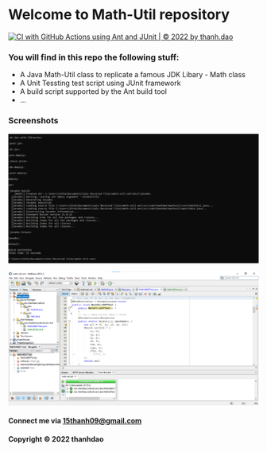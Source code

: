 # Welcome to Math-Util repository
[![CI with GitHub Actions using Ant and JUnit | © 2022 by thanh.dao](https://github.com/15thanh09/math-util-ant/actions/workflows/ci-with-ant.yml/badge.svg)](https://github.com/15thanh09/math-util-ant/actions/workflows/ci-with-ant.yml)
### You will find in this repo the following stuff:

-   A Java Math-Util class to replicate a famous JDK Libary - Math class
-   A Unit Tessting test script using JUnit framework
-   A build script supported by the Ant build tool
-   ...

### Screenshots

![Build process with Ant](https://github.com/15thanh09/math-util-ant/blob/main/screenshot/Build%20process%20with%20Ant.png)

![Source code with Ant](https://github.com/15thanh09/math-util-ant/blob/main/screenshot/source-code-with-junit.png)

#### Connect me via 15thanh09@gmail.com

#### Copyright &#169; 2022 thanhdao
